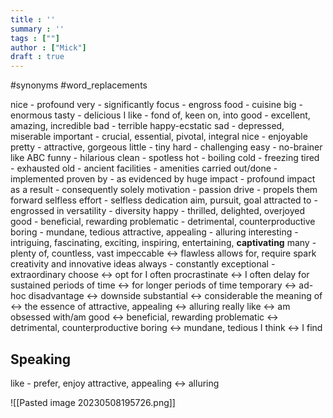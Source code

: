 ```yaml
---
title : ''
summary : ''
tags : [""]
author : ["Mick"]
draft : true
---
```


#synonyms
#word_replacements


nice - profound
very - significantly
focus - engross
food - cuisine
big - enormous
tasty - delicious
I like - fond of, keen on, into
good - excellent, amazing, incredible
bad - terrible
happy-ecstatic
sad - depressed, miserable
important - crucial, essential, pivotal, integral
nice - enjoyable
pretty - attractive, gorgeous
little - tiny
hard - challenging
easy - no-brainer like ABC
funny - hilarious
clean - spotless
hot - boiling
cold - freezing
tired - exhausted
old - ancient
facilities - amenities
carried out/done - implemented
proven by - as evidenced by
huge impact - profound impact 
as a result - consequently
solely
motivation - passion
drive - propels them forward
selfless effort - selfless dedication
aim, pursuit, goal
attracted to - engrossed in
versatility - diversity
happy - thrilled, delighted, overjoyed
good - beneficial, rewarding
problematic - detrimental, counterproductive
boring - mundane, tedious
attractive, appealing - alluring
interesting - intriguing, fascinating, exciting, inspiring, entertaining, **captivating**
many - plenty of, countless, vast
impeccable <-> flawless
allows for, require
spark creativity and innovative ideas
always - constantly
exceptional - extraordinary
choose <-> opt for
I often procrastinate <-> I often delay
for sustained periods of time <-> for longer periods of time
temporary <-> ad-hoc
disadvantage <-> downside
substantial <-> considerable
the meaning of <-> the essence of 
attractive, appealing <-> alluring
really like <-> am obsessed with/am 
good <-> beneficial, rewarding
problematic <-> detrimental, counterproductive
boring <-> mundane, tedious
I think <-> I find
## Speaking
like - prefer, enjoy
attractive, appealing <-> alluring


![[Pasted image 20230508195726.png]]